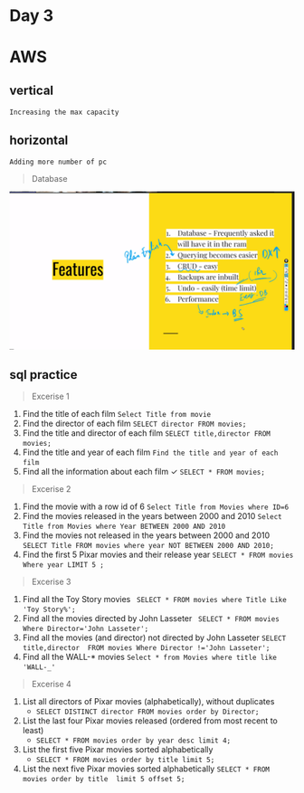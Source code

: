 # Day 3

# AWS


## vertical
    Increasing the max capacity
## horizontal
    Adding more number of pc

>Database

![db](Screenshot%202024-04-24%20121231.png)


## sql practice
>Excerise 1
1. Find the title of each film
     `Select Title from movie`
2. Find the director of each film
     `SELECT director FROM movies;`
3. Find the title and director of each film
     `SELECT title,director FROM movies;`
4. Find the title and year of each film 
     `Find the title and year of each film `
5. Find all the information about each film ✓
     `SELECT * FROM movies;`

>Excerise 2

1. Find the movie with a row id of 6
    `Select Title from Movies where ID=6`
2. Find the movies released in the years between 2000 and 2010
   `Select Title from Movies where Year BETWEEN 2000 AND 2010`
3. Find the movies not released in the years between 2000 and 2010
   `SELECT Title FROM movies where year NOT BETWEEN 2000 AND 2010;`
4.  Find the first 5 Pixar movies and their release year
    `SELECT * FROM movies Where year LIMIT 5 ;`

>Excerise 3

1. Find all the Toy Story movies
    ` SELECT * FROM movies where Title Like 'Toy Story%';`
2. Find all the movies directed by John Lasseter
    ` SELECT * FROM movies Where Director='John Lasseter';`
3. Find all the movies (and director) not directed by John Lasseter
    `SELECT title,director  FROM movies Where Director !='John Lasseter';`
4. Find all the WALL-* movies
    `Select * from Movies where title like 'WALL-_'`

>Excerise 4

1. List all directors of Pixar movies (alphabetically), without duplicates
   - `SELECT DISTINCT director FROM movies order by Director;`
2. List the last four Pixar movies released (ordered from most recent to least)
   - `SELECT * FROM movies order by year desc limit 4; `
3. List the first five Pixar movies sorted alphabetically
   - `SELECT * FROM movies order by title limit 5;`
4. List the next five Pixar movies sorted alphabetically
     `
     SELECT * FROM movies order by title  limit 5 offset 5; 
     `